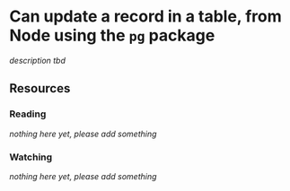 # Can update a record in a table, from Node using the `pg` package
_description tbd_
## Resources
### Reading
_nothing here yet, please add something_
### Watching
_nothing here yet, please add something_
